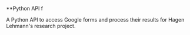 **Python API f

A Python API to access Google forms
and process their results for Hagen Lehmann's research project.
